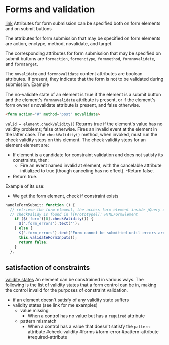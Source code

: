 # Forms and validation
[link](https://html.spec.whatwg.org/multipage/form-control-infrastructure.html#form-submission-attributes)
Attributes for form submission can be specified both on form elements and on submit buttons 

The attributes for form submission that may be specified on form elements are action, enctype, method, novalidate, and target.

The corresponding attributes for form submission that may be specified on submit buttons are `formaction`, `formenctype`, `formmethod`, `formnovalidate`, and `formtarget`. 

The `novalidate` and `formnovalidate` content attributes are boolean attributes. If present, they indicate that the form is not to be validated during submission.
Example

The no-validate state of an element is true if the element is a submit button and the element's `formnovalidate` attribute is present, or if the element's form owner's novalidate attribute is present, and false otherwise.

```html
<form action="#" method="post" novalidate>
```

`valid = element.checkValidity()`
Returns true if the element's value has no validity problems; false otherwise. Fires an invalid event at the element in the latter case.
The `checkValidity()` method, when invoked, must run the check validity steps on this element.
The check validity steps for an element element are:
  - If element is a candidate for constraint validation and does not satisfy its constraints, then:
    - Fire an event named invalid at element, with the cancelable attribute initialized to true (though canceling has no effect).
    -Return false.
  - Return true.

Example of its use:
  - We get the form element, check if constraint exists
```javascript
handleFormSubmit: function () {
  // retrieve the form element, the access form element inside jQuery object
  // checkValidy is found in [[Prototype]]: HTMLFormElement
    if ($('form')[0].checkValidity()) {
      $('.form_errors').text('');
    } else {
      $('.form_errors').text('Form cannot be submitted until errors are corrected.');
      this.validateFormInputs();
      return false;
    }
  },
```

## satisfaction of constraints
[validity states](https://html.spec.whatwg.org/multipage/form-control-infrastructure.html#validity-states)
An element can be constrained in various ways. The following is the list of validity states that a form control can be in, making the control invalid for the purposes of constraint validation.
- if an element doesn't satisfy of any validity state suffers
- validity states (see link for me examples)
  - value missing
    - When a control has no value but has a `required` attribute
  - pattern mismatch
    - When a control has a value that doesn't satisfy the `pattern` attribute
#check-validity #forms #form-error #pattern-attribute #required-attribute

